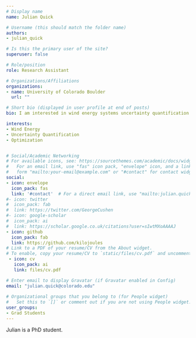```yaml
---
# Display name
name: Julian Quick

# Username (this should match the folder name)
authors:
- julian_quick

# Is this the primary user of the site?
superuser: false

# Role/position
role: Research Assistant

# Organizations/Affiliations
organizations:
- name: University of Colorado Boulder
  url: ""

# Short bio (displayed in user profile at end of posts)
bio: I am interested in wind energy systems uncertainty quantification and optimization.

interests:
- Wind Energy
- Uncertainty Quantification
- Optimization


# Social/Academic Networking
# For available icons, see: https://sourcethemes.com/academic/docs/widgets/#icons
#   For an email link, use "fas" icon pack, "envelope" icon, and a link in the
#   form "mailto:your-email@example.com" or "#contact" for contact widget.
social:
- icon: envelope
  icon_pack: fas
  link: '#contact'  # For a direct email link, use "mailto:julian.quick@colorado.edu".
#- icon: twitter
#  icon_pack: fab
#  link: https://twitter.com/GeorgeCushen
#- icon: google-scholar
#  icon_pack: ai
#  link: https://scholar.google.co.uk/citations?user=sIwtMXoAAAAJ
- icon: github
  icon_pack: fab
  link: https://github.com/kilojoules
# Link to a PDF of your resume/CV from the About widget.
# To enable, copy your resume/CV to `static/files/cv.pdf` and uncomment the lines below.  
 - icon: cv
   icon_pack: ai
   link: files/cv.pdf

# Enter email to display Gravatar (if Gravatar enabled in Config)
email: "julian.quick@colorado.edu"
  
# Organizational groups that you belong to (for People widget)
#   Set this to `[]` or comment out if you are not using People widget.  
user_groups:
- Grad Students
---
```


Julian is a PhD student.


